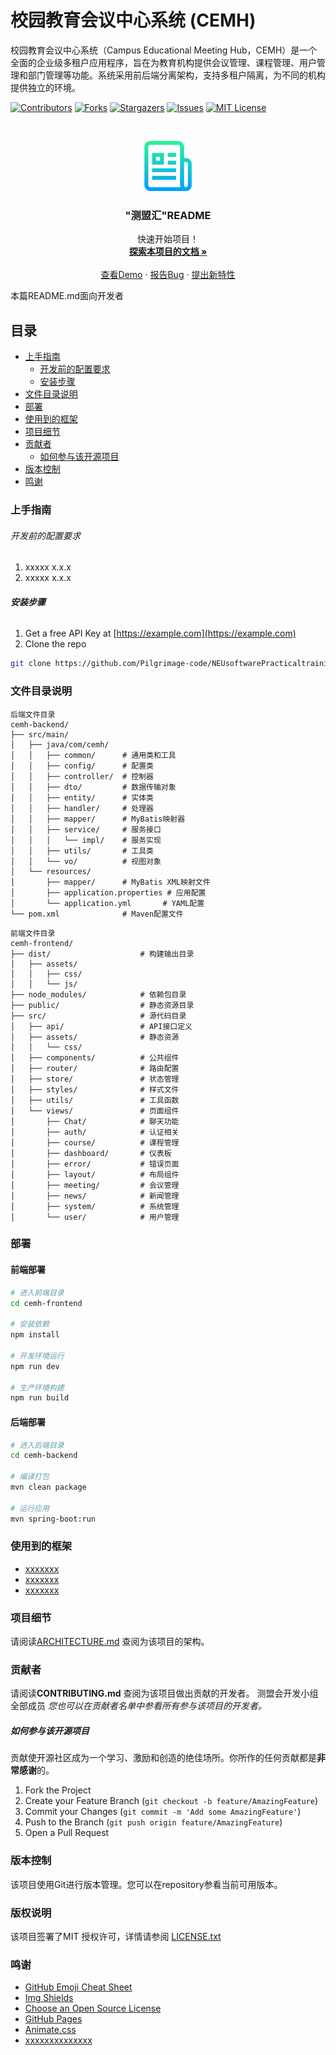 

# 校园教育会议中心系统 (CEMH)

校园教育会议中心系统（Campus Educational Meeting Hub，CEMH）是一个全面的企业级多租户应用程序，旨在为教育机构提供会议管理、课程管理、用户管理和部门管理等功能。系统采用前后端分离架构，支持多租户隔离，为不同的机构提供独立的环境。

<!-- PROJECT SHIELDS -->

[![Contributors][contributors-shield]][contributors-url]
[![Forks][forks-shield]][forks-url]
[![Stargazers][stars-shield]][stars-url]
[![Issues][issues-shield]][issues-url]
[![MIT License][license-shield]][license-url]

<!-- PROJECT LOGO -->
<br />

<p align="center">
  <a href="https://github.com/Pilgrimage-code/NEUsoftwarePracticaltraining/">
    <img src="images/logo.png" alt="Logo" width="80" height="80">
  </a>

  <h3 align="center">"测盟汇"README</h3>
  <p align="center">
    快速开始项目！
    <br />
    <a href="https://github.com/Pilgrimage-code/NEUsoftwarePracticaltraining"><strong>探索本项目的文档 »</strong></a>
    <br />
    <br />
    <a href="https://github.com/Pilgrimage-code/NEUsoftwarePracticaltraining">查看Demo</a>
    ·
    <a href="https://github.com/Pilgrimage-code/NEUsoftwarePracticaltraining/issues">报告Bug</a>
    ·
    <a href="https://github.com/Pilgrimage-code/NEUsoftwarePracticaltraining/issues">提出新特性</a>
  </p>

</p>


 本篇README.md面向开发者
 
## 目录

- [上手指南](#上手指南)
  - [开发前的配置要求](#开发前的配置要求)
  - [安装步骤](#安装步骤)
- [文件目录说明](#文件目录说明)
- [部署](#部署)
- [使用到的框架](#使用到的框架)
- [项目细节](#项目细节)
- [贡献者](#贡献者)
  - [如何参与该开源项目](#如何参与该开源项目)
- [版本控制](#版本控制)
- [鸣谢](#鸣谢)

### 上手指南


###### 开发前的配置要求

1. xxxxx x.x.x
2. xxxxx x.x.x

###### **安装步骤**

1. Get a free API Key at [https://example.com](https://example.com)
2. Clone the repo

```sh
git clone https://github.com/Pilgrimage-code/NEUsoftwarePracticaltraining.git
```

### 文件目录说明

```
后端文件目录
cemh-backend/
├── src/main/
│   ├── java/com/cemh/
│   │   ├── common/      # 通用类和工具
│   │   ├── config/      # 配置类
│   │   ├── controller/  # 控制器
│   │   ├── dto/         # 数据传输对象
│   │   ├── entity/      # 实体类
│   │   ├── handler/     # 处理器
│   │   ├── mapper/      # MyBatis映射器
│   │   ├── service/     # 服务接口
│   │   │   └── impl/    # 服务实现
│   │   ├── utils/       # 工具类
│   │   └── vo/          # 视图对象
│   └── resources/
│       ├── mapper/      # MyBatis XML映射文件
│       ├── application.properties # 应用配置
│       └── application.yml       # YAML配置
└── pom.xml              # Maven配置文件
```
```
前端文件目录
cemh-frontend/
├── dist/                    # 构建输出目录
│   ├── assets/
│   │   ├── css/
│   │   └── js/
├── node_modules/            # 依赖包目录
├── public/                  # 静态资源目录
├── src/                     # 源代码目录
│   ├── api/                 # API接口定义
│   ├── assets/              # 静态资源
│   │   └── css/
│   ├── components/          # 公共组件
│   ├── router/              # 路由配置
│   ├── store/               # 状态管理
│   ├── styles/              # 样式文件
│   ├── utils/               # 工具函数
│   └── views/               # 页面组件
│       ├── Chat/            # 聊天功能
│       ├── auth/            # 认证相关
│       ├── course/          # 课程管理
│       ├── dashboard/       # 仪表板
│       ├── error/           # 错误页面
│       ├── layout/          # 布局组件
│       ├── meeting/         # 会议管理
│       ├── news/            # 新闻管理
│       ├── system/          # 系统管理
│       └── user/            # 用户管理
```

### 部署

#### 前端部署

```bash
# 进入前端目录
cd cemh-frontend

# 安装依赖
npm install

# 开发环境运行
npm run dev

# 生产环境构建
npm run build
```

#### 后端部署

```bash
# 进入后端目录
cd cemh-backend

# 编译打包
mvn clean package

# 运行应用
mvn spring-boot:run
```

### 使用到的框架

- [xxxxxxx](https://getbootstrap.com)
- [xxxxxxx](https://jquery.com)
- [xxxxxxx](https://laravel.com)

### 项目细节 

请阅读[ARCHITECTURE.md](https://github.com/Pilgrimage-code/NEUsoftwarePracticaltraining/blob/main/ARCHITECTURE.md) 查阅为该项目的架构。

### 贡献者

请阅读**CONTRIBUTING.md** 查阅为该项目做出贡献的开发者。
测盟会开发小组全部成员
 *您也可以在贡献者名单中参看所有参与该项目的开发者。*
 
##### 如何参与该开源项目

贡献使开源社区成为一个学习、激励和创造的绝佳场所。你所作的任何贡献都是**非常感谢**的。


1. Fork the Project
2. Create your Feature Branch (`git checkout -b feature/AmazingFeature`)
3. Commit your Changes (`git commit -m 'Add some AmazingFeature'`)
4. Push to the Branch (`git push origin feature/AmazingFeature`)
5. Open a Pull Request



### 版本控制

该项目使用Git进行版本管理。您可以在repository参看当前可用版本。



### 版权说明

该项目签署了MIT 授权许可，详情请参阅 [LICENSE.txt](https://github.com/Pilgrimage-code/NEUsoftwarePracticaltraining/blob/main/LICENSE.txt)

### 鸣谢


- [GitHub Emoji Cheat Sheet](https://www.webpagefx.com/tools/emoji-cheat-sheet)
- [Img Shields](https://shields.io)
- [Choose an Open Source License](https://choosealicense.com)
- [GitHub Pages](https://pages.github.com)
- [Animate.css](https://daneden.github.io/animate.css)
- [xxxxxxxxxxxxxx](https://connoratherton.com/loaders)

<!-- links -->
[your-project-path]:Pilgrimage-code/NEUsoftwarePracticaltraining
[contributors-shield]: https://img.shields.io/github/contributors/Pilgrimage-code/NEUsoftwarePracticaltraining.svg?style=flat-square
[contributors-url]: https://github.com/Pilgrimage-code/NEUsoftwarePracticaltraining/graphs/contributors
[forks-shield]: https://img.shields.io/github/forks/Pilgrimage-code/NEUsoftwarePracticaltraining.svg?style=flat-square
[forks-url]: https://github.com/Pilgrimage-code/NEUsoftwarePracticaltraining/network/members
[stars-shield]: https://img.shields.io/github/stars/Pilgrimage-code/NEUsoftwarePracticaltraining.svg?style=flat-square
[stars-url]: https://github.com/Pilgrimage-code/NEUsoftwarePracticaltraining/stargazers
[issues-shield]: https://img.shields.io/github/issues/Pilgrimage-code/NEUsoftwarePracticaltraining.svg?style=flat-square
[issues-url]: https://github.com/Pilgrimage-code/NEUsoftwarePracticaltraining/issues
[license-shield]: https://img.shields.io/github/license/Pilgrimage-code/NEUsoftwarePracticaltraining.svg?style=flat-square
[license-url]: https://github.com/Pilgrimage-code/NEUsoftwarePracticaltraining/blob/main/LICENSE.txt





